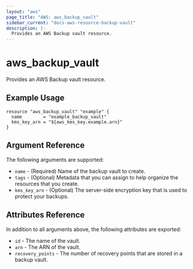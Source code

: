 ```yaml
---
layout: "aws"
page_title: "AWS: aws_backup_vault"
sidebar_current: "docs-aws-resource-backup-vault"
description: |-
  Provides an AWS Backup vault resource.
---
```


# aws_backup_vault

Provides an AWS Backup vault resource.

## Example Usage

```hcl
resource "aws_backup_vault" "example" {
  name        = "example_backup_vault"
  kms_key_arn = "${aws_kms_key.example.arn}"
}
```

## Argument Reference

The following arguments are supported:

* `name` - (Required) Name of the backup vault to create.
* `tags` - (Optional) Metadata that you can assign to help organize the resources that you create.
* `kms_key_arn` - (Optional) The server-side encryption key that is used to protect your backups.

## Attributes Reference

In addition to all arguments above, the following attributes are exported:

* `id` - The name of the vault.
* `arn` - The ARN of the vault.
* `recovery_points` - The number of recovery points that are stored in a backup vault.

